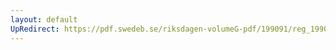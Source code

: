 ```yaml
---
layout: default
UpRedirect: https://pdf.swedeb.se/riksdagen-volumeG-pdf/199091/reg_199091/reg_199091_0177.pdf
---
```

